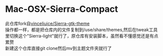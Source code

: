 # Mac-OSX-Sierra-Compact  
此仓库fork自[vinceliuice/Sierra-gtk-theme](https://github.com/vinceliuice/Sierra-gtk-theme)  
操作都一样，都是把仓库内的文件复制到/use/share/themes,然后在tweak工具里切换这个"Sierra-light"就行了，原仓库有安装脚本，虽然看不懂感觉还是有点累赘  
新建这个仓库直接git clone然后mv到主题文件夹就行了
